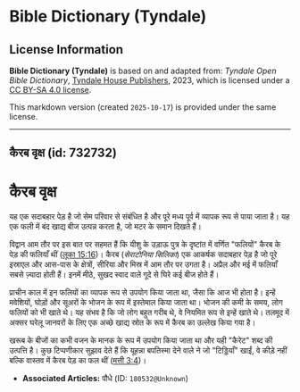 # Bible Dictionary (Tyndale)

## License Information

**Bible Dictionary (Tyndale)** is based on and adapted from: _Tyndale Open Bible Dictionary_, [Tyndale House Publishers](https://tyndaleopenresources.com/), 2023, which is licensed under a [CC BY-SA 4.0 license](https://creativecommons.org/licenses/by-sa/4.0/legalcode.en).

This markdown version (created `2025-10-17`) is provided under the same license.



--------------------------------

## कैरब वृक्ष (id: 732732)

कैरब वृक्ष
==========

यह एक सदाबहार पेड़ है जो सेम परिवार से संबंधित है और पूरे मध्य पूर्व में व्यापक रूप से पाया जाता है। यह एक फली में बंद खाद्य बीज उत्पन्न करता है, जो मटर के समान दिखते हैं। 

विद्वान आम तौर पर इस बात पर सहमत हैं कि यीशु के उड़ाऊ पुत्र के दृष्टांत में वर्णित "फलियों" कैरब के पेड़ की फलियाँ थीं ([लूका 15:16](https://ref.ly/Luke15:16))। कैरब (*सेराटोनिया सिलिका*) एक आकर्षक सदाबहार पेड़ है जो पूरे इस्राएल और आस\-पास के क्षेत्रों, सीरिया और मिस्र में आम तौर पर उगता है। अप्रैल और मई में फलियाँ सबसे ज़्यादा होती हैं। इनमें मीठे, सुखद स्वाद वाले गूदे से घिरे कई बीज होते हैं।

प्राचीन काल में इन फलियों का व्यापक रूप से उपयोग किया जाता था, जैसा कि आज भी होता है। इन्हें मवेशियों, घोड़ों और सूअरों के भोजन के रूप में इस्तेमाल किया जाता था। भोजन की कमी के समय, लोग फलियों को भी खाते थे। यह संभव है कि जो लोग बहुत गरीब थे, वे नियमित रूप से इन्हें खाते थे। तलमूद में अक्सर घरेलू जानवरों के लिए एक अच्छे खाद्य स्रोत के रूप में कैरब का उल्लेख किया गया है।

खरूब के बीजों का कभी वजन के मानक के रूप में उपयोग किया जाता था और यही "कैरेट" शब्द की उत्पत्ति है। कुछ टिप्पणीकार सुझाव देते हैं कि यूहन्ना बपतिस्मा देने वाले ने जो "टिड्डियाँ" खाईं, वे कीड़े नहीं बल्कि वास्तव में कैरब पेड़ का फल थीं ([मत्ती 3:4](https://ref.ly/Matt3:4))। 

* **Associated Articles:** पौधे (ID: `180532@Unknown`)

